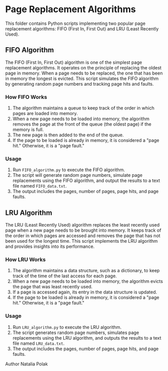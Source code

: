 # Page Replacement Algorithms

This folder contains Python scripts implementing two popular page replacement algorithms: FIFO (First In, First Out) and LRU (Least Recently Used).

## FIFO Algorithm

The FIFO (First In, First Out) algorithm is one of the simplest page replacement algorithms. It operates on the principle of replacing the oldest page in memory. When a page needs to be replaced, the one that has been in memory the longest is evicted. This script simulates the FIFO algorithm by generating random page numbers and tracking page hits and faults.

### How FIFO Works

1. The algorithm maintains a queue to keep track of the order in which pages are loaded into memory.
2. When a new page needs to be loaded into memory, the algorithm removes the page at the front of the queue (the oldest page) if the memory is full.
3. The new page is then added to the end of the queue.
4. If the page to be loaded is already in memory, it is considered a "page hit." Otherwise, it is a "page fault."

### Usage

1. Run `FIFO_algorithm.py` to execute the FIFO algorithm.
2. The script will generate random page numbers, simulate page replacements using the FIFO algorithm, and output the results to a text file named `FIFO_data.txt`.
3. The output includes the pages, number of pages, page hits, and page faults.

## LRU Algorithm

The LRU (Least Recently Used) algorithm replaces the least recently used page when a new page needs to be brought into memory. It keeps track of the order in which pages are accessed and removes the page that has not been used for the longest time. This script implements the LRU algorithm and provides insights into its performance.

### How LRU Works

1. The algorithm maintains a data structure, such as a dictionary, to keep track of the time of the last access for each page.
2. When a new page needs to be loaded into memory, the algorithm evicts the page that was least recently used.
3. If a page is accessed again, its entry in the data structure is updated.
4. If the page to be loaded is already in memory, it is considered a "page hit." Otherwise, it is a "page fault."

### Usage

1. Run `LRU_algorithm.py` to execute the LRU algorithm.
2. The script generates random page numbers, simulates page replacements using the LRU algorithm, and outputs the results to a text file named `LRU_data.txt`.
3. The output includes the pages, number of pages, page hits, and page faults.

Author Natalia Polak

